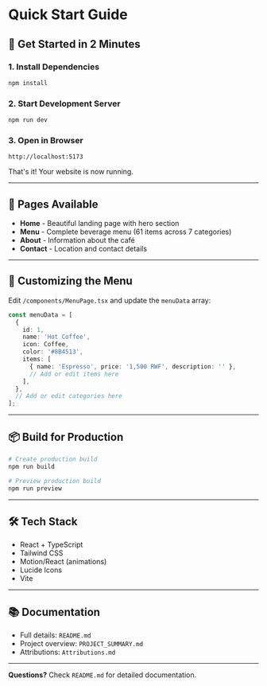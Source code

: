 # Quick Start Guide

## 🚀 Get Started in 2 Minutes

### 1. Install Dependencies

```bash
npm install
```

### 2. Start Development Server

```bash
npm run dev
```

### 3. Open in Browser

```
http://localhost:5173
```

That's it! Your website is now running.

---

## 📄 Pages Available

- **Home** - Beautiful landing page with hero section
- **Menu** - Complete beverage menu (61 items across 7 categories)
- **About** - Information about the café
- **Contact** - Location and contact details

---

## 🎨 Customizing the Menu

Edit `/components/MenuPage.tsx` and update the `menuData` array:

```typescript
const menuData = [
  {
    id: 1,
    name: 'Hot Coffee',
    icon: Coffee,
    color: '#8B4513',
    items: [
      { name: 'Espresso', price: '1,500 RWF', description: '' },
      // Add or edit items here
    ],
  },
  // Add or edit categories here
];
```

---

## 📦 Build for Production

```bash
# Create production build
npm run build

# Preview production build
npm run preview
```

---

## 🛠️ Tech Stack

- React + TypeScript
- Tailwind CSS
- Motion/React (animations)
- Lucide Icons
- Vite

---

## 📚 Documentation

- Full details: `README.md`
- Project overview: `PROJECT_SUMMARY.md`
- Attributions: `Attributions.md`

---

**Questions?** Check `README.md` for detailed documentation.
